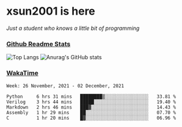 # xsun2001 is here

*Just a student who knows a little bit of programming*

### [Github Readme Stats](https://github.com/anuraghazra/github-readme-stats)

![Top Langs](https://github-readme-stats.vercel.app/api/top-langs/?username=xsun2001&layout=compact&theme=radical) ![Anurag's GitHub stats](https://github-readme-stats.vercel.app/api?username=xsun2001&show_icons=true&theme=radical)

### [WakaTime](https://wakatime.com)

<!--START_SECTION:waka-->
```text
Week: 26 November, 2021 - 02 December, 2021

Python     6 hrs 31 mins   ████████▒░░░░░░░░░░░░░░░░   33.81 % 
Verilog    3 hrs 44 mins   █████░░░░░░░░░░░░░░░░░░░░   19.40 % 
Markdown   2 hrs 46 mins   ███▓░░░░░░░░░░░░░░░░░░░░░   14.43 % 
Assembly   1 hr 29 mins    ██░░░░░░░░░░░░░░░░░░░░░░░   07.70 % 
C          1 hr 20 mins    █▓░░░░░░░░░░░░░░░░░░░░░░░   06.96 % 
```
<!--END_SECTION:waka-->
